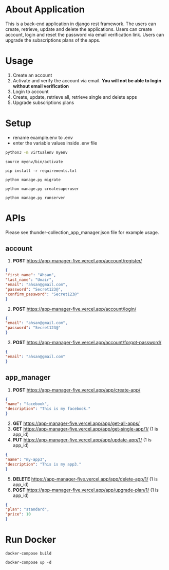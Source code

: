 # About Application
This is a back-end application in django rest framework. The users can create, retrieve, update and delete the applications. Users can create account, login and reset the password via email verification link. Users can upgrade the subscriptions plans of the apps.
# Usage
1. Create an account
2. Activate and verify the account via email. **You will not be able to login without email verification**
3. Login to account
4. Create, update, retrieve all, retrieve single and delete apps
5. Upgrade subscriptions plans
# Setup
* rename example.env to .env
* enter the variable values inside .env file
``` sh
python3 -m virtualenv myenv
```
```
source myenv/bin/activate
```
```
pip install -r requirements.txt
```
```
python manage.py migrate
```
```
python manage.py createsuperuser
```
```
python manage.py runserver
```
# APIs
Please see thunder-collection_app_manager.json file for example usage.
## account
1. **POST** https://app-manager-five.vercel.app/account/register/
```json
{
"first_name": "Ahsan",
"last_name": "Umair",
"email": "ahsan@gmail.com",
"password": "Secret123@",
"confirm_password": "Secret123@"
}
```
2. **POST** https://app-manager-five.vercel.app/account/login/
 ```json
{
"email": "ahsan@gmail.com",
"password": "Secret123@"
}
```
3. **POST** https://app-manager-five.vercel.app/account/forgot-password/
```json
{
"email": "ahsan@gmail.com"
}
```
## app_manager
1. **POST** https://app-manager-five.vercel.app/app/create-app/
```json
{
"name": "facebook",
"description": "This is my facebook."
}
```
2. **GET** https://app-manager-five.vercel.app/app/get-all-apps/
3. **GET** https://app-manager-five.vercel.app/app/get-single-app/1/ (1 is app_id)
4. **PUT** https://app-manager-five.vercel.app/app/update-app/1/ (1 is app_id)
``` json
{
"name": "my-app3",
"description": "This is my app3."
}
```
5. **DELETE** https://app-manager-five.vercel.app/app/delete-app/1/ (1 is app_id)
6. **POST** https://app-manager-five.vercel.app/app/upgrade-plan/1/ (1 is app_id)
``` json
{
"plan": "standard",
"price": 10
}
```
# Run Docker
```
docker-compose build
```
```
docker-compose up -d
```
